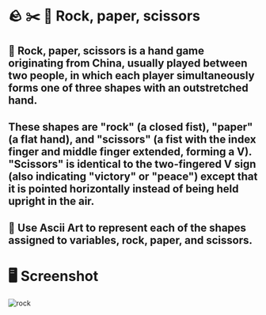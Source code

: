 # :rock: :scissors: :page_facing_up: Rock, paper, scissors

## 📝 Rock, paper, scissors is a hand game originating from China, usually played between two people, in which each player simultaneously forms one of three shapes with an outstretched hand. 

## These shapes are "rock" (a closed fist), "paper" (a flat hand), and "scissors" (a fist with the index finger and middle finger extended, forming a V). "Scissors" is identical to the two-fingered V sign (also indicating "victory" or "peace") except that it is pointed horizontally instead of being held upright in the air. 

## 🔣 Use Ascii Art to represent each of the shapes assigned to variables, rock, paper, and scissors. 

# 🖥️ Screenshot

![rock](https://user-images.githubusercontent.com/118696796/204404467-da593e31-8a84-4009-8a2d-8d26f54783b2.png)

